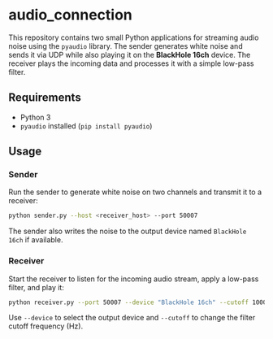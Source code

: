 # audio_connection

This repository contains two small Python applications for streaming audio noise using the `pyaudio` library. The sender generates white noise and sends it via UDP while also playing it on the **BlackHole 16ch** device. The receiver plays the incoming data and processes it with a simple low-pass filter.

## Requirements

- Python 3
- `pyaudio` installed (`pip install pyaudio`)

## Usage

### Sender

Run the sender to generate white noise on two channels and transmit it to a receiver:

```bash
python sender.py --host <receiver_host> --port 50007
```

The sender also writes the noise to the output device named `BlackHole 16ch` if available.

### Receiver

Start the receiver to listen for the incoming audio stream, apply a low-pass filter, and play it:

```bash
python receiver.py --port 50007 --device "BlackHole 16ch" --cutoff 1000
```

Use `--device` to select the output device and `--cutoff` to change the filter cutoff frequency (Hz).
